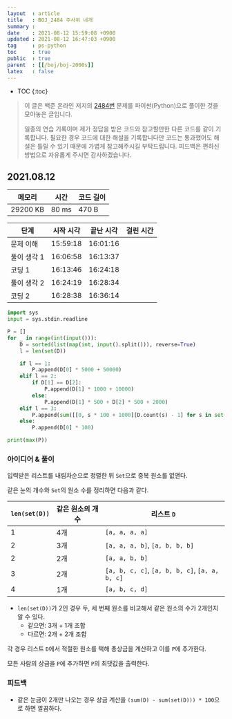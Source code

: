 ```yaml
---
layout  : article
title   : BOJ_2484 주사위 네개
summary : 
date    : 2021-08-12 15:59:08 +0900
updated : 2021-08-12 16:47:03 +0900
tag     : ps-python
toc     : true
public  : true
parent  : [[/boj/boj-2000s]]
latex   : false
---
```

* TOC
{:toc}

> 이 글은 백준 온라인 저지의 [2484번](https://www.acmicpc.net/problem/2484) 문제를 파이썬(Python)으로 풀이한 것을 모아놓은 글입니다.
>
> 일종의 연습 기록이며 제가 정답을 받은 코드와 참고할만한 다른 코드를 같이 기록합니다. 필요한 경우 코드에 대한 해설을 기록합니다만 코드는 통과했어도 해설은 틀릴 수 있기 때문에 가볍게 참고해주시길 부탁드립니다. 피드백은 편하신 방법으로 자유롭게 주시면 감사하겠습니다.

## 2021.08.12

| 메모리    | 시간   | 코드 길이 |
| --------- | -----  | --------- |
| 29200 KB  | 80 ms  | 470 B     |

| 단계        | 시작 시각 | 끝난 시각 | 걸린 시간 |
| ---------   | --------- | --------- | --------- |
| 문제 이해   | 15:59:18  | 16:01:16  |           |
| 풀이 생각 1 | 16:06:58  | 16:13:37  |           |
| 코딩 1      | 16:13:46  | 16:24:18  |           |
| 풀이 생각 2 | 16:24:19  | 16:28:34  |           |
| 코딩 2      | 16:28:38  | 16:36:14  |           |

```python
import sys
input = sys.stdin.readline

P = []
for _ in range(int(input())):
    D = sorted(list(map(int, input().split())), reverse=True)
    l = len(set(D))

    if l == 1:
        P.append(D[0] * 5000 + 50000)
    elif l == 2:
        if D[1] == D[2]:
            P.append(D[1] * 1000 + 10000)
        else:
            P.append(D[1] * 500 + D[2] * 500 + 2000)
    elif l == 3:
        P.append(sum([[0, s * 100 + 1000][D.count(s) - 1] for s in set(D)]))
    else:
        P.append(D[0] * 100)

print(max(P))
```

### 아이디어 & 풀이

입력받은 리스트를 내림차순으로 정렬한 뒤 `Set`으로 중복 원소를 없앤다.

같은 눈의 개수와 `Set`의 원소 수를 정리하면 다음과 같다.

| `len(set(D))` | 같은 원소의 개수 | 리스트 `D`                                     |
| ------------- | ---------------- | ---------------------------------------------- |
| 1             | 4개              | `[a, a, a, a]`                                 |
| 2             | 3개              | `[a, a, a, b]`, `[a, b, b, b]`                 |
| 2             | 2개              | `[a, a, b, b]`                                 |
| 3             | 2개              | `[a, b, c, c]`, `[a, b, b, c]`, `[a, a, b, c]` |
| 4             | 1개              | `[a, b, c, d]`                                 |

* `len(set(D))`가 2인 경우 두, 세 번째 원소를 비교해서 같은 원소의 수가 2개인지 알 수 있다.
    * 같으면: 3개 + 1개 조합
    * 다르면: 2개 + 2개 조합

각 경우 리스트 `D`에서 적절한 원소를 택해 총상금을 계산하고 이를 `P`에 추가한다.

모든 사람의 상금을 `P`에 추가하면 `P`의 최댓값을 출력한다.

### 피드백

* 같은 눈금이 2개만 나오는 경우 상금 계산을 `(sum(D) - sum(set(D))) * 100`으로 하면 깔끔하다.
